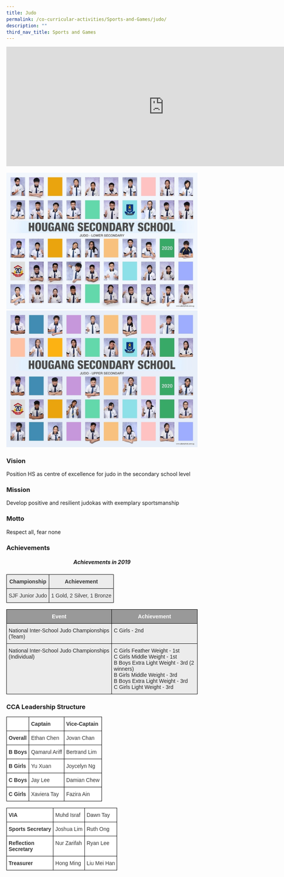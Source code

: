 ```yaml
---
title: Judo
permalink: /co-curricular-activities/Sports-and-Games/judo/
description: ""
third_nav_title: Sports and Games
---
```

<center><iframe width="830" height="315" src="https://www.youtube.com/embed/BVwmUn2K5gk" title="2022 Judo Open House" frameborder="0" allow="accelerometer; autoplay; clipboard-write; encrypted-media; gyroscope; picture-in-picture" allowfullscreen></iframe></center>

![](/images/jd1.jpeg)
![](/images/jd2.jpeg)

### Vision

Position HS as centre of excellence for judo in the secondary school level

### Mission

Develop positive and resilient judokas with exemplary sportsmanship

### Motto

Respect all, fear none

### Achievements

<center><h5>Achievements in 2019</h5></center>

<style type="text/css">
.tg  {border-collapse:collapse;border-spacing:0;margin:0px auto;}
.tg td{border-color:black;border-style:solid;border-width:1px;font-family:Arial, sans-serif;font-size:14px;
  overflow:hidden;padding:10px 5px;word-break:normal;}
.tg th{border-color:black;border-style:solid;border-width:1px;font-family:Arial, sans-serif;font-size:14px;
  font-weight:normal;overflow:hidden;padding:10px 5px;word-break:normal;}
.tg .tg-pex6{background-color:#ECECEC;color:#333;font-weight:bold;text-align:center;vertical-align:top}
.tg .tg-j9k7{background-color:#ECECEC;color:#333;text-align:center;vertical-align:top}
</style>
<table class="tg">
<tbody>
  <tr>
    <td class="tg-pex6">Championship</td>
    <td class="tg-pex6">Achievement</td>
  </tr>
  <tr>
    <td class="tg-j9k7"><span style="font-weight:400;color:#333">SJF Junior Judo</span></td>
    <td class="tg-j9k7"><span style="font-weight:400;color:#333">1 Gold, 2 Silver, 1 Bronze</span></td>
  </tr>
</tbody>
</table>

<br>

<style type="text/css">
.tg  {border-collapse:collapse;border-spacing:0;margin:0px auto;}
.tg td{border-color:black;border-style:solid;border-width:1px;font-family:Arial, sans-serif;font-size:14px;
  overflow:hidden;padding:10px 5px;word-break:normal;}
.tg th{border-color:black;border-style:solid;border-width:1px;font-family:Arial, sans-serif;font-size:14px;
  font-weight:normal;overflow:hidden;padding:10px 5px;word-break:normal;}
.tg .tg-emg8{background-color:#ECECEC;color:#222;text-align:left;vertical-align:top}
.tg .tg-2vo4{background-color:#999;color:#FFF;font-weight:bold;text-align:center;vertical-align:top}
</style>
<table class="tg">
<tbody>
  <tr>
    <td class="tg-2vo4">Event</td>
    <td class="tg-2vo4">Achievement</td>
  </tr>
  <tr>
    <td class="tg-emg8"><span style="font-weight:normal">National Inter-School Judo Championships (Team)</span></td>
    <td class="tg-emg8"><span style="font-weight:400">C Girls - 2nd</span></td>
  </tr>
  <tr>
    <td class="tg-emg8"><span style="font-weight:normal">National Inter-School Judo Championships (Individual)</span></td>
    <td class="tg-emg8"><span style="font-weight:400">C Girls Feather Weight - 1st</span><br><span style="font-weight:400">C Girls Middle Weight - 1st</span><br><span style="font-weight:400">B Boys Extra Light Weight - 3rd (2 winners)</span><br><span style="font-weight:400">B Girls Middle Weight - 3rd</span><br><span style="font-weight:400">B Boys Extra Light Weight - 3rd</span><br><span style="font-weight:400">C Girls Light Weight - 3rd</span></td>
  </tr>
</tbody>
</table>


### CCA Leadership Structure


<style type="text/css">
.tg  {border-collapse:collapse;border-spacing:0;margin:0px auto;}
.tg td{border-color:black;border-style:solid;border-width:1px;font-family:Arial, sans-serif;font-size:14px;
  overflow:hidden;padding:10px 5px;word-break:normal;}
.tg th{border-color:black;border-style:solid;border-width:1px;font-family:Arial, sans-serif;font-size:14px;
  font-weight:normal;overflow:hidden;padding:10px 5px;word-break:normal;}
.tg .tg-citn{background-color:#FFF;color:#333;text-align:left;vertical-align:top}
.tg .tg-rdtm{background-color:#FFF;color:#333;font-weight:bold;text-align:left;vertical-align:top}
</style>
<table class="tg">
<tbody>
  <tr>
    <td class="tg-rdtm"></td>
    <td class="tg-rdtm">Captain</td>
    <td class="tg-rdtm">Vice-Captain</td>
  </tr>
  <tr>
    <td class="tg-rdtm">Overall</td>
    <td class="tg-citn"><span style="font-weight:400;color:#333">Ethan Chen</span></td>
    <td class="tg-citn"><span style="font-weight:400;color:#333">Jovan Chan</span></td>
  </tr>
  <tr>
    <td class="tg-rdtm">B Boys</td>
    <td class="tg-citn"><span style="font-weight:400;color:#333">Qamarul Ariff</span></td>
    <td class="tg-citn"><span style="font-weight:400;color:#333">Bertrand Lim</span></td>
  </tr>
  <tr>
    <td class="tg-rdtm">B Girls</td>
    <td class="tg-citn"><span style="font-weight:400;color:#333">Yu Xuan</span></td>
    <td class="tg-citn"><span style="font-weight:400;color:#333">Joycelyn Ng</span></td>
  </tr>
  <tr>
    <td class="tg-rdtm">C Boys</td>
    <td class="tg-citn"><span style="font-weight:400;color:#333">Jay Lee</span></td>
    <td class="tg-citn"><span style="font-weight:400;color:#333">Damian Chew</span></td>
  </tr>
  <tr>
    <td class="tg-rdtm">C Girls</td>
    <td class="tg-citn"><span style="font-weight:400;color:#333">Xaviera Tay</span></td>
    <td class="tg-citn"><span style="font-weight:400;color:#333">Fazira Ain</span></td>
  </tr>
</tbody>
</table>

<br>

<style type="text/css">
.tg  {border-collapse:collapse;border-spacing:0;margin:0px auto;}
.tg td{border-color:black;border-style:solid;border-width:1px;font-family:Arial, sans-serif;font-size:14px;
  overflow:hidden;padding:10px 5px;word-break:normal;}
.tg th{border-color:black;border-style:solid;border-width:1px;font-family:Arial, sans-serif;font-size:14px;
  font-weight:normal;overflow:hidden;padding:10px 5px;word-break:normal;}
.tg .tg-tlx9{background-color:#FFF;color:#333;text-align:center;vertical-align:top}
.tg .tg-apyk{background-color:#FFF;color:#333;font-weight:bold;text-align:center;vertical-align:top}
.tg .tg-citn{background-color:#FFF;color:#333;text-align:left;vertical-align:top}
.tg .tg-rdtm{background-color:#FFF;color:#333;font-weight:bold;text-align:left;vertical-align:top}
</style>
<table class="tg">
<tbody>
  <tr>
    <td class="tg-rdtm">VIA</td>
    <td class="tg-citn"><span style="font-weight:400;color:#333">Muhd Israf</span></td>
    <td class="tg-citn"><span style="font-weight:400;color:#333">Dawn Tay</span></td>
  </tr>
  <tr>
    <td class="tg-apyk">Sports Secretary</td>
    <td class="tg-tlx9"><span style="font-weight:400;color:#333">Joshua Lim</span></td>
    <td class="tg-citn"><span style="font-weight:400;color:#333">Ruth Ong</span></td>
  </tr>
  <tr>
    <td class="tg-rdtm">R<span style="background-color:initial">eflection</span><br>Secretary</td>
    <td class="tg-citn"><span style="font-weight:400;color:#333">Nur Zarifah</span></td>
    <td class="tg-citn"><span style="font-weight:400;color:#333">Ryan Lee</span></td>
  </tr>
  <tr>
    <td class="tg-rdtm">Treasurer</td>
    <td class="tg-citn"><span style="font-weight:400;color:#333">Hong Ming</span></td>
    <td class="tg-citn"><span style="font-weight:400;color:#333">Liu Mei Han</span></td>
  </tr>
</tbody>
</table>